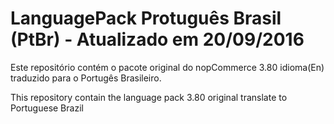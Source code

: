# LanguagePack Protuguês Brasil (PtBr) - Atualizado em 20/09/2016


Este repositório contém o pacote original do nopCommerce 3.80 idioma(En) traduzido para o Portugês Brasileiro.

This repository contain the language pack 3.80 original translate to Portuguese Brazil


